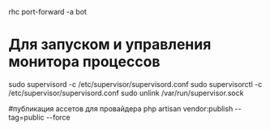 rhc port-forward -a bot

# Для запуском и управления монитора процессов
sudo supervisord -c /etc/supervisor/supervisord.conf
sudo supervisorctl -c /etc/supervisor/supervisord.conf
sudo unlink /var/run/supervisor.sock

#публикация ассетов для провайдера
php artisan vendor:publish --tag=public --force
